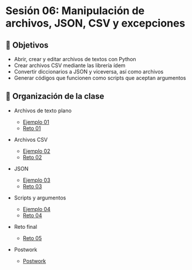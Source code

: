 # Sesión 06: Manipulación de archivos, JSON, CSV y excepciones

## :dart: Objetivos

- Abrir, crear y editar archivos de textos con Python
- Crear archivos CSV mediante las librería ídem
- Convertir diccionarios a JSON y viceversa, así como archivos
- Generar códigos que funcionen como scripts que aceptan argumentos

## 📂 Organización de la clase

* Archivos de texto plano
   * [Ejemplo 01](Ejemplo-01)
   * [Reto 01](Reto-01)
* Archivos CSV 
   * [Ejemplo 02](Ejemplo-02)
   * [Reto 02](Reto-02)
* JSON
   * [Ejemplo 03](Ejemplo-03)
   * [Reto 03](Reto-03)
* Scripts y argumentos
   * [Ejemplo 04](Ejemplo-04)
   * [Reto 04](Reto-04)
* Reto final
   * [Reto 05](Reto-final)

* Postwork
    * [Postwork](postwork/readme.md)
